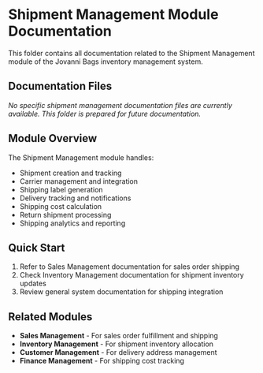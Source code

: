 # Shipment Management Module Documentation

This folder contains all documentation related to the Shipment Management module of the Jovanni Bags inventory management system.

## Documentation Files

*No specific shipment management documentation files are currently available. This folder is prepared for future documentation.*

## Module Overview

The Shipment Management module handles:
- Shipment creation and tracking
- Carrier management and integration
- Shipping label generation
- Delivery tracking and notifications
- Shipping cost calculation
- Return shipment processing
- Shipping analytics and reporting

## Quick Start

1. Refer to Sales Management documentation for sales order shipping
2. Check Inventory Management documentation for shipment inventory updates
3. Review general system documentation for shipping integration

## Related Modules

- **Sales Management** - For sales order fulfillment and shipping
- **Inventory Management** - For shipment inventory allocation
- **Customer Management** - For delivery address management
- **Finance Management** - For shipping cost tracking





